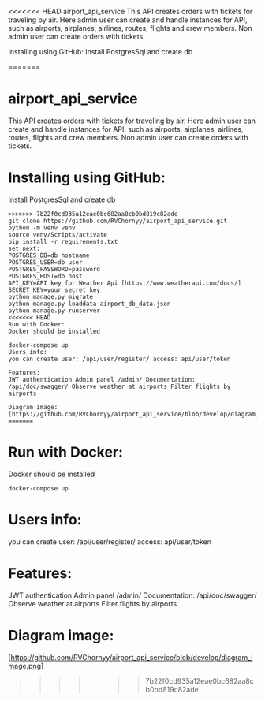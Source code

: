<<<<<<< HEAD
airport_api_service
This API creates orders with tickets for traveling by air. Here admin user can create and handle instances for API, such as airports, airplanes, airlines, routes, flights and crew members. Non admin user can create orders with tickets.

Installing using GitHub:
Install PostgresSql and create db

=======
# airport_api_service
This API creates orders with tickets for traveling by air.
Here admin user can create and handle instances for API, such as
airports, airplanes, airlines, routes, flights and crew members.
Non admin user can create orders with tickets.

# Installing using GitHub:
Install PostgresSql and create db
~~~
>>>>>>> 7b22f0cd935a12eae0bc682aa8cb0bd819c82ade
git clone https://github.com/RVChornyy/airport_api_service.git
python -m venv venv
source venv/Scripts/activate
pip install -r requirements.txt
set next:
POSTGRES_DB=db hostname
POSTGRES_USER=db user
POSTGRES_PASSWORD=password
POSTGRES_HOST=db host
API_KEY=API key for Weather Api [https://www.weatherapi.com/docs/] 
SECRET_KEY=your secret key
python manage.py migrate
python manage.py loaddata airport_db_data.json
python manage.py runserver
<<<<<<< HEAD
Run with Docker:
Docker should be installed

docker-compose up
Users info:
you can create user: /api/user/register/ access: api/user/token

Features:
JWT authentication Admin panel /admin/ Documentation: /api/doc/swagger/ Observe weather at airports Filter flights by airports

Diagram image:
[https://github.com/RVChornyy/airport_api_service/blob/develop/diagram_image.png]
=======
~~~
# Run with Docker:
Docker should be installed
~~~
docker-compose up
~~~
# Users info:
you can create user:
/api/user/register/
access:
api/user/token

# Features:
JWT authentication
Admin panel /admin/
Documentation: /api/doc/swagger/
Observe weather at airports
Filter flights by airports

# Diagram image:
[https://github.com/RVChornyy/airport_api_service/blob/develop/diagram_image.png]


>>>>>>> 7b22f0cd935a12eae0bc682aa8cb0bd819c82ade
